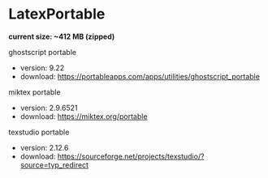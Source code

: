 # LatexPortable

**current size: ~412 MB (zipped)**

ghostscript portable
* version:    9.22
* download:   https://portableapps.com/apps/utilities/ghostscript_portable

miktex portable
* version:    2.9.6521
* download:   https://miktex.org/portable

texstudio portable
* version:    2.12.6
* download:   https://sourceforge.net/projects/texstudio/?source=typ_redirect

